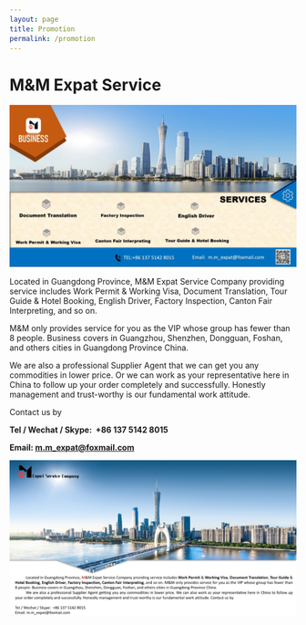 ```yaml
---
layout: page
title: Promotion
permalink: /promotion
---
```


# M&M Expat Service
![MM Expat Service](/assets/img/mm_expat_1.jpg)

Located in Guangdong Province, M&M Expat Service Company providing service includes Work Permit & Working Visa, Document Translation, Tour Guide & Hotel Booking, English Driver, Factory Inspection, Canton Fair Interpreting, and so on. 

M&M only provides service for you as the VIP whose group has fewer than 8 people. Business covers in Guangzhou, Shenzhen, Dongguan, Foshan, and others cities in Guangdong Province China. 

We are also a professional Supplier Agent that we can get you any commodities in lower price. Or we can work as your representative here in China to follow up your order completely and successfully. Honestly management and trust-worthy is our fundamental work attitude. 

Contact us by

**Tel / Wechat / Skype:  +86 137 5142 8015**

**Email: m.m_expat@foxmail.com**

![MM Expat Service](/assets/img/mm_expat_2.jpg)